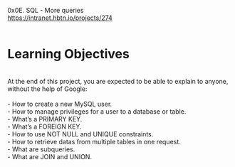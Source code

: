 0x0E. SQL - More queries <br>
https://intranet.hbtn.io/projects/274<br>
<br>
# Learning Objectives<br>
<br>
At the end of this project, you are expected to be able to explain to anyone, without the help of Google:<br>
<br>
- How to create a new MySQL user.<br>
- How to manage privileges for a user to a database or table.<br>
- What’s a PRIMARY KEY.<br>
- What’s a FOREIGN KEY.<br>
- How to use NOT NULL and UNIQUE constraints.<br>
- How to retrieve datas from multiple tables in one request.<br>
- What are subqueries.<br>
- What are JOIN and UNION.<br>
<br>
